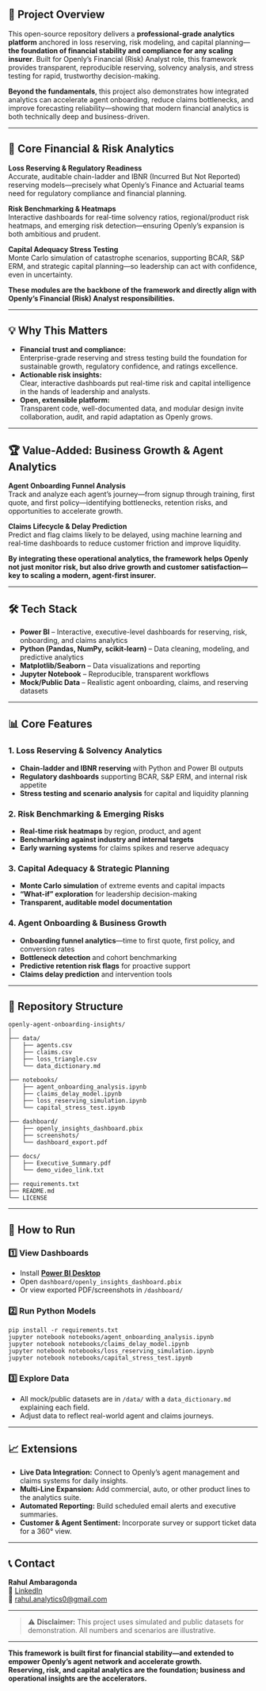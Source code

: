 
## 📌 Project Overview

This open-source repository delivers a **professional-grade analytics platform** anchored in loss reserving, risk modeling, and capital planning—**the foundation of financial stability and compliance for any scaling insurer**. Built for Openly’s Financial (Risk) Analyst role, this framework provides transparent, reproducible reserving, solvency analysis, and stress testing for rapid, trustworthy decision-making.

**Beyond the fundamentals**, this project also demonstrates how integrated analytics can accelerate agent onboarding, reduce claims bottlenecks, and improve forecasting reliability—showing that modern financial analytics is both technically deep and business-driven.

---

## 🚩 Core Financial & Risk Analytics

**Loss Reserving & Regulatory Readiness**  
Accurate, auditable chain-ladder and IBNR (Incurred But Not Reported) reserving models—precisely what Openly’s Finance and Actuarial teams need for regulatory compliance and financial planning.

**Risk Benchmarking & Heatmaps**  
Interactive dashboards for real-time solvency ratios, regional/product risk heatmaps, and emerging risk detection—ensuring Openly’s expansion is both ambitious and prudent.

**Capital Adequacy Stress Testing**  
Monte Carlo simulation of catastrophe scenarios, supporting BCAR, S&P ERM, and strategic capital planning—so leadership can act with confidence, even in uncertainty.

**These modules are the backbone of the framework and directly align with Openly’s Financial (Risk) Analyst responsibilities.**

---

## 💡 Why This Matters

- **Financial trust and compliance:**  
  Enterprise-grade reserving and stress testing build the foundation for sustainable growth, regulatory confidence, and ratings excellence.
- **Actionable risk insights:**  
  Clear, interactive dashboards put real-time risk and capital intelligence in the hands of leadership and analysts.
- **Open, extensible platform:**  
  Transparent code, well-documented data, and modular design invite collaboration, audit, and rapid adaptation as Openly grows.

---

## 🏆 Value-Added: Business Growth & Agent Analytics

**Agent Onboarding Funnel Analysis**  
Track and analyze each agent’s journey—from signup through training, first quote, and first policy—identifying bottlenecks, retention risks, and opportunities to accelerate growth.

**Claims Lifecycle & Delay Prediction**  
Predict and flag claims likely to be delayed, using machine learning and real-time dashboards to reduce customer friction and improve liquidity.

**By integrating these operational analytics, the framework helps Openly not just monitor risk, but also drive growth and customer satisfaction—key to scaling a modern, agent-first insurer.**

---

## 🛠 Tech Stack

- **Power BI** – Interactive, executive-level dashboards for reserving, risk, onboarding, and claims analytics
- **Python (Pandas, NumPy, scikit-learn)** – Data cleaning, modeling, and predictive analytics
- **Matplotlib/Seaborn** – Data visualizations and reporting
- **Jupyter Notebook** – Reproducible, transparent workflows
- **Mock/Public Data** – Realistic agent onboarding, claims, and reserving datasets

---

## 📊 Core Features

### 1. Loss Reserving & Solvency Analytics
- **Chain-ladder and IBNR reserving** with Python and Power BI outputs
- **Regulatory dashboards** supporting BCAR, S&P ERM, and internal risk appetite
- **Stress testing and scenario analysis** for capital and liquidity planning

### 2. Risk Benchmarking & Emerging Risks
- **Real-time risk heatmaps** by region, product, and agent
- **Benchmarking against industry and internal targets**
- **Early warning systems** for claims spikes and reserve adequacy

### 3. Capital Adequacy & Strategic Planning
- **Monte Carlo simulation** of extreme events and capital impacts
- **“What-if” exploration** for leadership decision-making
- **Transparent, auditable model documentation**

### 4. Agent Onboarding & Business Growth
- **Onboarding funnel analytics**—time to first quote, first policy, and conversion rates
- **Bottleneck detection** and cohort benchmarking
- **Predictive retention risk flags** for proactive support
- **Claims delay prediction** and intervention tools

---

## 📂 Repository Structure

```
openly-agent-onboarding-insights/
│
├── data/
│   ├── agents.csv
│   ├── claims.csv
│   ├── loss_triangle.csv
│   └── data_dictionary.md
│
├── notebooks/
│   ├── agent_onboarding_analysis.ipynb
│   ├── claims_delay_model.ipynb
│   ├── loss_reserving_simulation.ipynb
│   └── capital_stress_test.ipynb
│
├── dashboard/
│   ├── openly_insights_dashboard.pbix
│   ├── screenshots/
│   └── dashboard_export.pdf
│
├── docs/
│   ├── Executive_Summary.pdf
│   └── demo_video_link.txt
│
├── requirements.txt
├── README.md
└── LICENSE
```

---

## 🚀 How to Run

### 1️⃣ View Dashboards
- Install **[Power BI Desktop](https://powerbi.microsoft.com/desktop/)**  
- Open `dashboard/openly_insights_dashboard.pbix`  
- Or view exported PDF/screenshots in `/dashboard/`

### 2️⃣ Run Python Models
```
pip install -r requirements.txt
jupyter notebook notebooks/agent_onboarding_analysis.ipynb
jupyter notebook notebooks/claims_delay_model.ipynb
jupyter notebook notebooks/loss_reserving_simulation.ipynb
jupyter notebook notebooks/capital_stress_test.ipynb
```

### 3️⃣ Explore Data
- All mock/public datasets are in `/data/` with a `data_dictionary.md` explaining each field.
- Adjust data to reflect real-world agent and claims journeys.

---

## 📈 Extensions

- **Live Data Integration:** Connect to Openly’s agent management and claims systems for daily insights.
- **Multi-Line Expansion:** Add commercial, auto, or other product lines to the analytics suite.
- **Automated Reporting:** Build scheduled email alerts and executive summaries.
- **Customer & Agent Sentiment:** Incorporate survey or support ticket data for a 360° view.

---

## 📞 Contact

**Rahul Ambaragonda**  
🔗 [LinkedIn](https://www.linkedin.com/in/rahul-ambaragonda)  
📧 rahul.analytics0@gmail.com  

---

> ⚠ **Disclaimer:** This project uses simulated and public datasets for demonstration. All numbers and scenarios are illustrative.

---

**This framework is built first for financial stability—and extended to empower Openly’s agent network and accelerate growth.  
Reserving, risk, and capital analytics are the foundation; business and operational insights are the accelerators.**
  
